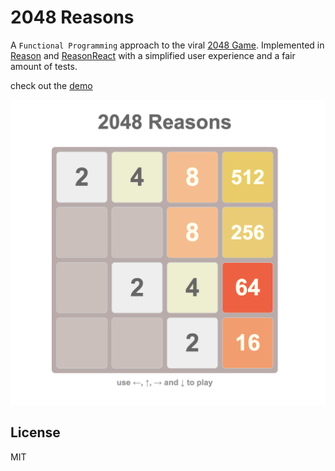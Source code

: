 # 2048 Reasons

A `Functional Programming` approach to the viral [2048 Game](https://gabrielecirulli.github.io/2048/). 
Implemented in [Reason](https://reasonml.github.io/) and [ReasonReact](https://reasonml.github.io/reason-react/) with a simplified user experience and a fair amount of tests.

check out the [demo](https://alanrsoares.github.io/2048-reasons/)

![screenshot](public/screenshot.png)

## License
MIT